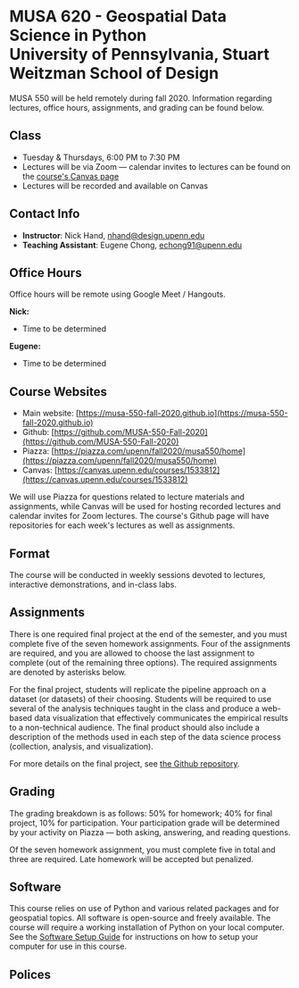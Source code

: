# MUSA 620 - Geospatial Data Science in Python<br>University of Pennsylvania, Stuart Weitzman School of Design

MUSA 550 will be held remotely during fall 2020. Information regarding
lectures, office hours, assignments, and grading can be found below.

## Class

- Tuesday & Thursdays, 6:00 PM to 7:30 PM
- Lectures will be via Zoom — calendar invites to lectures can be found on the
  [course's Canvas page](https://canvas.upenn.edu/courses/1533812)
- Lectures will be recorded and available on Canvas

## Contact Info

- **Instructor**: Nick Hand, nhand@design.upenn.edu
- **Teaching Assistant**: Eugene Chong, echong91@upenn.edu

## Office Hours

Office hours will be remote using Google Meet / Hangouts.

**Nick:**

- Time to be determined

**Eugene:**

- Time to be determined

## Course Websites

- Main website: [https://musa-550-fall-2020.github.io](https://musa-550-fall-2020.github.io)
- Github: [https://github.com/MUSA-550-Fall-2020](https://github.com/MUSA-550-Fall-2020)
- Piazza: [https://piazza.com/upenn/fall2020/musa550/home](https://piazza.com/upenn/fall2020/musa550/home)
- Canvas: [https://canvas.upenn.edu/courses/1533812](https://canvas.upenn.edu/courses/1533812)

We will use Piazza for questions related to lecture materials and assignments,
while Canvas will be used for hosting recorded lectures and calendar invites for
Zoom lectures. The course's Github page will have repositories for each week's
lectures as well as assignments.

## Format

The course will be conducted in weekly sessions devoted to lectures, interactive
demonstrations, and in-class labs.

## Assignments

There is one required final project at the end of the semester, and you must
complete five of the seven homework assignments. Four of the assignments are
required, and you are allowed to choose the last assignment to complete (out of
the remaining three options). The required assignments are denoted by asterisks
below.

For the final project, students will replicate the pipeline approach on a
dataset (or datasets) of their choosing. Students will be required to use
several of the analysis techniques taught in the class and produce a web-based
data visualization that effectively communicates the empirical results to a
non-technical audience. The final product should also include a description of
the methods used in each step of the data science process (collection, analysis,
and visualization).

For more details on the final project, see [the Github
repository](https://github.com/MUSA-550-Fall-2020/final-project).

## Grading

The grading breakdown is as follows: 50% for homework; 40% for final project,
10% for participation. Your participation grade will be determined
by your activity on Piazza — both asking, answering, and reading
questions.

Of the seven homework assignment, you must complete five in total and three are
required. Late homework will be accepted but penalized.

## Software

This course relies on use of Python and various related packages and for
geospatial topics. All software is open-source and freely available. The course
will require a working installation of Python on your local computer. See the
[Software Setup Guide](https://musa-550-fall-2020.github.io/setup) for
instructions on how to setup your computer for use in this course.

## Polices
